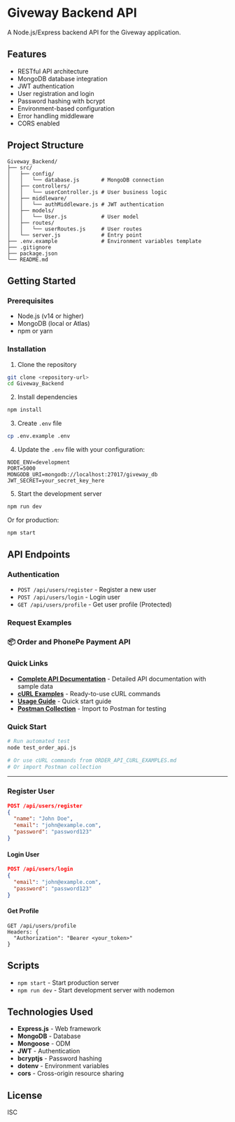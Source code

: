 # Giveway Backend API

A Node.js/Express backend API for the Giveway application.

## Features

- RESTful API architecture
- MongoDB database integration
- JWT authentication
- User registration and login
- Password hashing with bcrypt
- Environment-based configuration
- Error handling middleware
- CORS enabled

## Project Structure

```
Giveway_Backend/
├── src/
│   ├── config/
│   │   └── database.js       # MongoDB connection
│   ├── controllers/
│   │   └── userController.js # User business logic
│   ├── middleware/
│   │   └── authMiddleware.js # JWT authentication
│   ├── models/
│   │   └── User.js           # User model
│   ├── routes/
│   │   └── userRoutes.js     # User routes
│   └── server.js             # Entry point
├── .env.example              # Environment variables template
├── .gitignore
├── package.json
└── README.md
```

## Getting Started

### Prerequisites

- Node.js (v14 or higher)
- MongoDB (local or Atlas)
- npm or yarn

### Installation

1. Clone the repository
```bash
git clone <repository-url>
cd Giveway_Backend
```

2. Install dependencies
```bash
npm install
```

3. Create `.env` file
```bash
cp .env.example .env
```

4. Update the `.env` file with your configuration:
```
NODE_ENV=development
PORT=5000
MONGODB_URI=mongodb://localhost:27017/giveway_db
JWT_SECRET=your_secret_key_here
```

5. Start the development server
```bash
npm run dev
```

Or for production:
```bash
npm start
```

## API Endpoints

### Authentication

- `POST /api/users/register` - Register a new user
- `POST /api/users/login` - Login user
- `GET /api/users/profile` - Get user profile (Protected)

### Request Examples

### 📦 Order and PhonePe Payment API

### Quick Links
- **[Complete API Documentation](./ORDER_AND_PAYMENT_API.md)** - Detailed API documentation with sample data
- **[cURL Examples](./ORDER_API_CURL_EXAMPLES.md)** - Ready-to-use cURL commands
- **[Usage Guide](./USAGE_GUIDE.md)** - Quick start guide
- **[Postman Collection](./Order_PhonePe_API.postman_collection.json)** - Import to Postman for testing

### Quick Start
```bash
# Run automated test
node test_order_api.js

# Or use cURL commands from ORDER_API_CURL_EXAMPLES.md
# Or import Postman collection
```

---

### Register User
```json
POST /api/users/register
{
  "name": "John Doe",
  "email": "john@example.com",
  "password": "password123"
}
```

#### Login User
```json
POST /api/users/login
{
  "email": "john@example.com",
  "password": "password123"
}
```

#### Get Profile
```
GET /api/users/profile
Headers: {
  "Authorization": "Bearer <your_token>"
}
```

## Scripts

- `npm start` - Start production server
- `npm run dev` - Start development server with nodemon

## Technologies Used

- **Express.js** - Web framework
- **MongoDB** - Database
- **Mongoose** - ODM
- **JWT** - Authentication
- **bcryptjs** - Password hashing
- **dotenv** - Environment variables
- **cors** - Cross-origin resource sharing

## License

ISC

